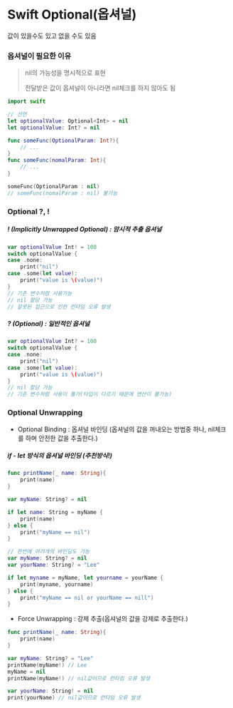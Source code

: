 # Swift Optional(옵셔널)

값이 있을수도 있고 없을 수도 있음

### 옵셔널이 필요한 이유 

> nil의 가능성을 명시적으로 표현
>
> 전달받은 값이 옵셔널이 아니라면 nil체크를 하지 않아도 됨

```swift
import swift

// 선언
let optionalValue: Optional<Int> = nil
let optionalValue: Int? = nil 

func someFunc(OptionalParam: Int?){
    // ...
}
func someFunc(nomalParam: Int){
    // ...
}

someFunc(OptionalParam : nil)
// someFunc(nomalParam : nil) 불가능
```

### Optional ?, !

##### ! (Implicitly Unwrapped Optional) : 암시적 추출 옵셔널

```swift
var optionalValue Int! = 100
switch optionalValue {
case .none:
	print("nil")
case .some(let value):
	print("value is \(value)")
} 
// 기존 변수처럼 사용가능
// nil 할당 가능
// 잘못된 접근으로 인한 런타임 오류 발생
```

##### ? (Optional) : 일반적인 옵셔널

```swift
var optionalValue Int? = 100
switch optionalValue {
case .none:
	print("nil")
case .some(let value):
	print("value is \(value)")
} 
// nil 할당 가능
// 기존 변수처럼 사용이 불가(타입이 다르기 때문에 연산이 불가능)
```



### Optional Unwrapping

- Optional Binding : 옵셔널 바인딩 (옵셔널의 값을 꺼내오는 방법중 하나, nil체크를 하며 안전한 값을 추출한다.)

##### if - let 방식의 옵셔널 바인딩 (추천방식!)

```swift
func printName(_ name: String){
    print(name)
}

var myName: String? = nil

if let name: String = myName {
    print(name)
} else {
    print("myName == nil")
}

// 한번에 여러개의 바인딩도 가능
var myName: String? = nil
var yourName: String? = "Lee"

if let myname = myName, let yourname = yourName {
    print(myname, yourname)
} else {
    print("myName == nil or yourName == nill")
}
```

- Force Unwrapping : 강제 추출(옵셔널의 값을 강제로 추출한다.) 

```swift
func printName(_ name: String){
    print(name)
}

var myName: String? = "Lee"
printName(myName!) // Lee
myName = nil
printName(myName!) // nil값이므로 런타임 오류 발생

var yourName: String! = nil
print(yourName) // nil값이므로 런타임 오류 발생
```

